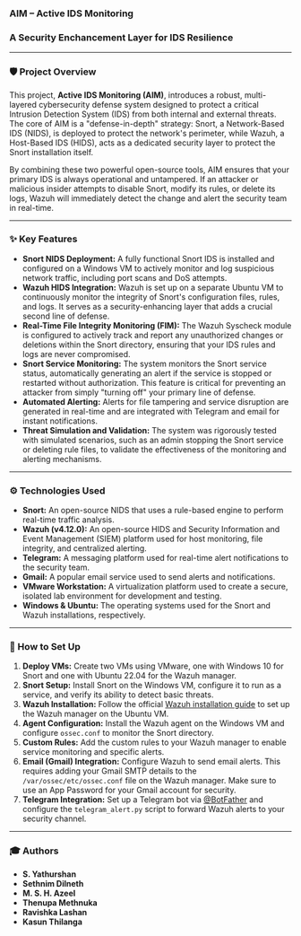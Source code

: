 ### AIM – Active IDS Monitoring


### A Security Enchancement Layer for IDS Resilience

---

### 🛡️ Project Overview

This project, **Active IDS Monitoring (AIM)**, introduces a robust, multi-layered cybersecurity defense system designed to protect a critical Intrusion Detection System (IDS) from both internal and external threats. The core of AIM is a "defense-in-depth" strategy: Snort, a Network-Based IDS (NIDS), is deployed to protect the network's perimeter, while Wazuh, a Host-Based IDS (HIDS), acts as a dedicated security layer to protect the Snort installation itself.

By combining these two powerful open-source tools, AIM ensures that your primary IDS is always operational and untampered. If an attacker or malicious insider attempts to disable Snort, modify its rules, or delete its logs, Wazuh will immediately detect the change and alert the security team in real-time.

---

### ✨ Key Features

* **Snort NIDS Deployment:** A fully functional Snort IDS is installed and configured on a Windows VM to actively monitor and log suspicious network traffic, including port scans and DoS attempts.
* **Wazuh HIDS Integration:** Wazuh is set up on a separate Ubuntu VM to continuously monitor the integrity of Snort's configuration files, rules, and logs. It serves as a security-enhancing layer that adds a crucial second line of defense.
* **Real-Time File Integrity Monitoring (FIM):** The Wazuh Syscheck module is configured to actively track and report any unauthorized changes or deletions within the Snort directory, ensuring that your IDS rules and logs are never compromised.
* **Snort Service Monitoring:** The system monitors the Snort service status, automatically generating an alert if the service is stopped or restarted without authorization. This feature is critical for preventing an attacker from simply "turning off" your primary line of defense.
* **Automated Alerting:** Alerts for file tampering and service disruption are generated in real-time and are integrated with Telegram and email for instant notifications.
* **Threat Simulation and Validation:** The system was rigorously tested with simulated scenarios, such as an admin stopping the Snort service or deleting rule files, to validate the effectiveness of the monitoring and alerting mechanisms.

---

### ⚙️ Technologies Used

* **Snort:** An open-source NIDS that uses a rule-based engine to perform real-time traffic analysis.
* **Wazuh (v4.12.0):** An open-source HIDS and Security Information and Event Management (SIEM) platform used for host monitoring, file integrity, and centralized alerting.
* **Telegram:** A messaging platform used for real-time alert notifications to the security team.
* **Gmail:** A popular email service used to send alerts and notifications.
* **VMware Workstation:** A virtualization platform used to create a secure, isolated lab environment for development and testing.
* **Windows & Ubuntu:** The operating systems used for the Snort and Wazuh installations, respectively.

---

### 🚀 How to Set Up

1.  **Deploy VMs:** Create two VMs using VMware, one with Windows 10 for Snort and one with Ubuntu 22.04 for the Wazuh manager.
2.  **Snort Setup:** Install Snort on the Windows VM, configure it to run as a service, and verify its ability to detect basic threats.
3.  **Wazuh Installation:** Follow the official [Wazuh installation guide](https://documentation.wazuh.com/) to set up the Wazuh manager on the Ubuntu VM.
4.  **Agent Configuration:** Install the Wazuh agent on the Windows VM and configure `ossec.conf` to monitor the Snort directory.
5.  **Custom Rules:** Add the custom rules to your Wazuh manager to enable service monitoring and specific alerts.
6.  **Email (Gmail) Integration:** Configure Wazuh to send email alerts. This requires adding your Gmail SMTP details to the `/var/ossec/etc/ossec.conf` file on the Wazuh manager. Make sure to use an App Password for your Gmail account for security.
7.  **Telegram Integration:** Set up a Telegram bot via [@BotFather](https://t.me/botfather) and configure the `telegram_alert.py` script to forward Wazuh alerts to your security channel.

---

### 🎓 Authors

* **S. Yathurshan**
* **Sethnim Dilneth**
* **M. S. H. Azeel**
* **Thenupa Methnuka**
* **Ravishka Lashan**
* **Kasun Thilanga**

